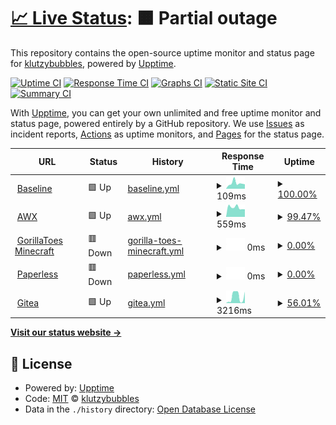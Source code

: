 # [📈 Live Status](https://status.klutzybubbles.me): <!--live status--> **🟧 Partial outage**

This repository contains the open-source uptime monitor and status page for [klutzybubbles](https://status.klutzybubbles.me), powered by [Upptime](https://github.com/upptime/upptime).

[![Uptime CI](https://github.com/klutzybubbles/klutzybubbles-status/workflows/Uptime%20CI/badge.svg)](https://github.com/klutzybubbles/klutzybubbles-status/actions?query=workflow%3A%22Uptime+CI%22)
[![Response Time CI](https://github.com/klutzybubbles/klutzybubbles-status/workflows/Response%20Time%20CI/badge.svg)](https://github.com/klutzybubbles/klutzybubbles-status/actions?query=workflow%3A%22Response+Time+CI%22)
[![Graphs CI](https://github.com/klutzybubbles/klutzybubbles-status/workflows/Graphs%20CI/badge.svg)](https://github.com/klutzybubbles/klutzybubbles-status/actions?query=workflow%3A%22Graphs+CI%22)
[![Static Site CI](https://github.com/klutzybubbles/klutzybubbles-status/workflows/Static%20Site%20CI/badge.svg)](https://github.com/klutzybubbles/klutzybubbles-status/actions?query=workflow%3A%22Static+Site+CI%22)
[![Summary CI](https://github.com/klutzybubbles/klutzybubbles-status/workflows/Summary%20CI/badge.svg)](https://github.com/klutzybubbles/klutzybubbles-status/actions?query=workflow%3A%22Summary+CI%22)

With [Upptime](https://upptime.js.org), you can get your own unlimited and free uptime monitor and status page, powered entirely by a GitHub repository. We use [Issues](https://github.com/klutzybubbles/klutzybubbles-status/issues) as incident reports, [Actions](https://github.com/klutzybubbles/klutzybubbles-status/actions) as uptime monitors, and [Pages](https://status.klutzybubbles.me) for the status page.

<!--start: status pages-->
<!-- This summary is generated by Upptime (https://github.com/upptime/upptime) -->
<!-- Do not edit this manually, your changes will be overwritten -->
<!-- prettier-ignore -->
| URL | Status | History | Response Time | Uptime |
| --- | ------ | ------- | ------------- | ------ |
| <img alt="" src="https://icons.duckduckgo.com/ip3/www.google.com.ico" height="13"> [Baseline](https://www.google.com) | 🟩 Up | [baseline.yml](https://github.com/KlutzyBubbles/klutzybubbles-status/commits/HEAD/history/baseline.yml) | <details><summary><img alt="Response time graph" src="./graphs/baseline/response-time-week.png" height="20"> 109ms</summary><br><a href="https://status.klutzybubbles.me/history/baseline"><img alt="Response time 101" src="https://img.shields.io/endpoint?url=https%3A%2F%2Fraw.githubusercontent.com%2FKlutzyBubbles%2Fklutzybubbles-status%2FHEAD%2Fapi%2Fbaseline%2Fresponse-time.json"></a><br><a href="https://status.klutzybubbles.me/history/baseline"><img alt="24-hour response time 79" src="https://img.shields.io/endpoint?url=https%3A%2F%2Fraw.githubusercontent.com%2FKlutzyBubbles%2Fklutzybubbles-status%2FHEAD%2Fapi%2Fbaseline%2Fresponse-time-day.json"></a><br><a href="https://status.klutzybubbles.me/history/baseline"><img alt="7-day response time 109" src="https://img.shields.io/endpoint?url=https%3A%2F%2Fraw.githubusercontent.com%2FKlutzyBubbles%2Fklutzybubbles-status%2FHEAD%2Fapi%2Fbaseline%2Fresponse-time-week.json"></a><br><a href="https://status.klutzybubbles.me/history/baseline"><img alt="30-day response time 123" src="https://img.shields.io/endpoint?url=https%3A%2F%2Fraw.githubusercontent.com%2FKlutzyBubbles%2Fklutzybubbles-status%2FHEAD%2Fapi%2Fbaseline%2Fresponse-time-month.json"></a><br><a href="https://status.klutzybubbles.me/history/baseline"><img alt="1-year response time 101" src="https://img.shields.io/endpoint?url=https%3A%2F%2Fraw.githubusercontent.com%2FKlutzyBubbles%2Fklutzybubbles-status%2FHEAD%2Fapi%2Fbaseline%2Fresponse-time-year.json"></a></details> | <details><summary><a href="https://status.klutzybubbles.me/history/baseline">100.00%</a></summary><a href="https://status.klutzybubbles.me/history/baseline"><img alt="All-time uptime 99.97%" src="https://img.shields.io/endpoint?url=https%3A%2F%2Fraw.githubusercontent.com%2FKlutzyBubbles%2Fklutzybubbles-status%2FHEAD%2Fapi%2Fbaseline%2Fuptime.json"></a><br><a href="https://status.klutzybubbles.me/history/baseline"><img alt="24-hour uptime 100.00%" src="https://img.shields.io/endpoint?url=https%3A%2F%2Fraw.githubusercontent.com%2FKlutzyBubbles%2Fklutzybubbles-status%2FHEAD%2Fapi%2Fbaseline%2Fuptime-day.json"></a><br><a href="https://status.klutzybubbles.me/history/baseline"><img alt="7-day uptime 100.00%" src="https://img.shields.io/endpoint?url=https%3A%2F%2Fraw.githubusercontent.com%2FKlutzyBubbles%2Fklutzybubbles-status%2FHEAD%2Fapi%2Fbaseline%2Fuptime-week.json"></a><br><a href="https://status.klutzybubbles.me/history/baseline"><img alt="30-day uptime 99.79%" src="https://img.shields.io/endpoint?url=https%3A%2F%2Fraw.githubusercontent.com%2FKlutzyBubbles%2Fklutzybubbles-status%2FHEAD%2Fapi%2Fbaseline%2Fuptime-month.json"></a><br><a href="https://status.klutzybubbles.me/history/baseline"><img alt="1-year uptime 99.97%" src="https://img.shields.io/endpoint?url=https%3A%2F%2Fraw.githubusercontent.com%2FKlutzyBubbles%2Fklutzybubbles-status%2FHEAD%2Fapi%2Fbaseline%2Fuptime-year.json"></a></details>
| <img alt="" src="https://icons.duckduckgo.com/ip3/awx.klutzybubbles.me.ico" height="13"> [AWX](http://awx.klutzybubbles.me) | 🟩 Up | [awx.yml](https://github.com/KlutzyBubbles/klutzybubbles-status/commits/HEAD/history/awx.yml) | <details><summary><img alt="Response time graph" src="./graphs/awx/response-time-week.png" height="20"> 559ms</summary><br><a href="https://status.klutzybubbles.me/history/awx"><img alt="Response time 1046" src="https://img.shields.io/endpoint?url=https%3A%2F%2Fraw.githubusercontent.com%2FKlutzyBubbles%2Fklutzybubbles-status%2FHEAD%2Fapi%2Fawx%2Fresponse-time.json"></a><br><a href="https://status.klutzybubbles.me/history/awx"><img alt="24-hour response time 552" src="https://img.shields.io/endpoint?url=https%3A%2F%2Fraw.githubusercontent.com%2FKlutzyBubbles%2Fklutzybubbles-status%2FHEAD%2Fapi%2Fawx%2Fresponse-time-day.json"></a><br><a href="https://status.klutzybubbles.me/history/awx"><img alt="7-day response time 559" src="https://img.shields.io/endpoint?url=https%3A%2F%2Fraw.githubusercontent.com%2FKlutzyBubbles%2Fklutzybubbles-status%2FHEAD%2Fapi%2Fawx%2Fresponse-time-week.json"></a><br><a href="https://status.klutzybubbles.me/history/awx"><img alt="30-day response time 597" src="https://img.shields.io/endpoint?url=https%3A%2F%2Fraw.githubusercontent.com%2FKlutzyBubbles%2Fklutzybubbles-status%2FHEAD%2Fapi%2Fawx%2Fresponse-time-month.json"></a><br><a href="https://status.klutzybubbles.me/history/awx"><img alt="1-year response time 1046" src="https://img.shields.io/endpoint?url=https%3A%2F%2Fraw.githubusercontent.com%2FKlutzyBubbles%2Fklutzybubbles-status%2FHEAD%2Fapi%2Fawx%2Fresponse-time-year.json"></a></details> | <details><summary><a href="https://status.klutzybubbles.me/history/awx">99.47%</a></summary><a href="https://status.klutzybubbles.me/history/awx"><img alt="All-time uptime 12.05%" src="https://img.shields.io/endpoint?url=https%3A%2F%2Fraw.githubusercontent.com%2FKlutzyBubbles%2Fklutzybubbles-status%2FHEAD%2Fapi%2Fawx%2Fuptime.json"></a><br><a href="https://status.klutzybubbles.me/history/awx"><img alt="24-hour uptime 96.31%" src="https://img.shields.io/endpoint?url=https%3A%2F%2Fraw.githubusercontent.com%2FKlutzyBubbles%2Fklutzybubbles-status%2FHEAD%2Fapi%2Fawx%2Fuptime-day.json"></a><br><a href="https://status.klutzybubbles.me/history/awx"><img alt="7-day uptime 99.47%" src="https://img.shields.io/endpoint?url=https%3A%2F%2Fraw.githubusercontent.com%2FKlutzyBubbles%2Fklutzybubbles-status%2FHEAD%2Fapi%2Fawx%2Fuptime-week.json"></a><br><a href="https://status.klutzybubbles.me/history/awx"><img alt="30-day uptime 46.53%" src="https://img.shields.io/endpoint?url=https%3A%2F%2Fraw.githubusercontent.com%2FKlutzyBubbles%2Fklutzybubbles-status%2FHEAD%2Fapi%2Fawx%2Fuptime-month.json"></a><br><a href="https://status.klutzybubbles.me/history/awx"><img alt="1-year uptime 12.05%" src="https://img.shields.io/endpoint?url=https%3A%2F%2Fraw.githubusercontent.com%2FKlutzyBubbles%2Fklutzybubbles-status%2FHEAD%2Fapi%2Fawx%2Fuptime-year.json"></a></details>
| <img alt="" src="https://icons.duckduckgo.com/ip3/mc.gorillatoes.net.ico" height="13"> [GorillaToes Minecraft](https://mc.gorillatoes.net) | 🟥 Down | [gorilla-toes-minecraft.yml](https://github.com/KlutzyBubbles/klutzybubbles-status/commits/HEAD/history/gorilla-toes-minecraft.yml) | <details><summary><img alt="Response time graph" src="./graphs/gorilla-toes-minecraft/response-time-week.png" height="20"> 0ms</summary><br><a href="https://status.klutzybubbles.me/history/gorilla-toes-minecraft"><img alt="Response time 0" src="https://img.shields.io/endpoint?url=https%3A%2F%2Fraw.githubusercontent.com%2FKlutzyBubbles%2Fklutzybubbles-status%2FHEAD%2Fapi%2Fgorilla-toes-minecraft%2Fresponse-time.json"></a><br><a href="https://status.klutzybubbles.me/history/gorilla-toes-minecraft"><img alt="24-hour response time 0" src="https://img.shields.io/endpoint?url=https%3A%2F%2Fraw.githubusercontent.com%2FKlutzyBubbles%2Fklutzybubbles-status%2FHEAD%2Fapi%2Fgorilla-toes-minecraft%2Fresponse-time-day.json"></a><br><a href="https://status.klutzybubbles.me/history/gorilla-toes-minecraft"><img alt="7-day response time 0" src="https://img.shields.io/endpoint?url=https%3A%2F%2Fraw.githubusercontent.com%2FKlutzyBubbles%2Fklutzybubbles-status%2FHEAD%2Fapi%2Fgorilla-toes-minecraft%2Fresponse-time-week.json"></a><br><a href="https://status.klutzybubbles.me/history/gorilla-toes-minecraft"><img alt="30-day response time 0" src="https://img.shields.io/endpoint?url=https%3A%2F%2Fraw.githubusercontent.com%2FKlutzyBubbles%2Fklutzybubbles-status%2FHEAD%2Fapi%2Fgorilla-toes-minecraft%2Fresponse-time-month.json"></a><br><a href="https://status.klutzybubbles.me/history/gorilla-toes-minecraft"><img alt="1-year response time 0" src="https://img.shields.io/endpoint?url=https%3A%2F%2Fraw.githubusercontent.com%2FKlutzyBubbles%2Fklutzybubbles-status%2FHEAD%2Fapi%2Fgorilla-toes-minecraft%2Fresponse-time-year.json"></a></details> | <details><summary><a href="https://status.klutzybubbles.me/history/gorilla-toes-minecraft">0.00%</a></summary><a href="https://status.klutzybubbles.me/history/gorilla-toes-minecraft"><img alt="All-time uptime 0.00%" src="https://img.shields.io/endpoint?url=https%3A%2F%2Fraw.githubusercontent.com%2FKlutzyBubbles%2Fklutzybubbles-status%2FHEAD%2Fapi%2Fgorilla-toes-minecraft%2Fuptime.json"></a><br><a href="https://status.klutzybubbles.me/history/gorilla-toes-minecraft"><img alt="24-hour uptime 0.00%" src="https://img.shields.io/endpoint?url=https%3A%2F%2Fraw.githubusercontent.com%2FKlutzyBubbles%2Fklutzybubbles-status%2FHEAD%2Fapi%2Fgorilla-toes-minecraft%2Fuptime-day.json"></a><br><a href="https://status.klutzybubbles.me/history/gorilla-toes-minecraft"><img alt="7-day uptime 0.00%" src="https://img.shields.io/endpoint?url=https%3A%2F%2Fraw.githubusercontent.com%2FKlutzyBubbles%2Fklutzybubbles-status%2FHEAD%2Fapi%2Fgorilla-toes-minecraft%2Fuptime-week.json"></a><br><a href="https://status.klutzybubbles.me/history/gorilla-toes-minecraft"><img alt="30-day uptime 0.00%" src="https://img.shields.io/endpoint?url=https%3A%2F%2Fraw.githubusercontent.com%2FKlutzyBubbles%2Fklutzybubbles-status%2FHEAD%2Fapi%2Fgorilla-toes-minecraft%2Fuptime-month.json"></a><br><a href="https://status.klutzybubbles.me/history/gorilla-toes-minecraft"><img alt="1-year uptime 0.00%" src="https://img.shields.io/endpoint?url=https%3A%2F%2Fraw.githubusercontent.com%2FKlutzyBubbles%2Fklutzybubbles-status%2FHEAD%2Fapi%2Fgorilla-toes-minecraft%2Fuptime-year.json"></a></details>
| <img alt="" src="https://icons.duckduckgo.com/ip3/paperless.klutzybubbles.me.ico" height="13"> [Paperless](https://paperless.klutzybubbles.me) | 🟥 Down | [paperless.yml](https://github.com/KlutzyBubbles/klutzybubbles-status/commits/HEAD/history/paperless.yml) | <details><summary><img alt="Response time graph" src="./graphs/paperless/response-time-week.png" height="20"> 0ms</summary><br><a href="https://status.klutzybubbles.me/history/paperless"><img alt="Response time 0" src="https://img.shields.io/endpoint?url=https%3A%2F%2Fraw.githubusercontent.com%2FKlutzyBubbles%2Fklutzybubbles-status%2FHEAD%2Fapi%2Fpaperless%2Fresponse-time.json"></a><br><a href="https://status.klutzybubbles.me/history/paperless"><img alt="24-hour response time 0" src="https://img.shields.io/endpoint?url=https%3A%2F%2Fraw.githubusercontent.com%2FKlutzyBubbles%2Fklutzybubbles-status%2FHEAD%2Fapi%2Fpaperless%2Fresponse-time-day.json"></a><br><a href="https://status.klutzybubbles.me/history/paperless"><img alt="7-day response time 0" src="https://img.shields.io/endpoint?url=https%3A%2F%2Fraw.githubusercontent.com%2FKlutzyBubbles%2Fklutzybubbles-status%2FHEAD%2Fapi%2Fpaperless%2Fresponse-time-week.json"></a><br><a href="https://status.klutzybubbles.me/history/paperless"><img alt="30-day response time 0" src="https://img.shields.io/endpoint?url=https%3A%2F%2Fraw.githubusercontent.com%2FKlutzyBubbles%2Fklutzybubbles-status%2FHEAD%2Fapi%2Fpaperless%2Fresponse-time-month.json"></a><br><a href="https://status.klutzybubbles.me/history/paperless"><img alt="1-year response time 0" src="https://img.shields.io/endpoint?url=https%3A%2F%2Fraw.githubusercontent.com%2FKlutzyBubbles%2Fklutzybubbles-status%2FHEAD%2Fapi%2Fpaperless%2Fresponse-time-year.json"></a></details> | <details><summary><a href="https://status.klutzybubbles.me/history/paperless">0.00%</a></summary><a href="https://status.klutzybubbles.me/history/paperless"><img alt="All-time uptime 0.00%" src="https://img.shields.io/endpoint?url=https%3A%2F%2Fraw.githubusercontent.com%2FKlutzyBubbles%2Fklutzybubbles-status%2FHEAD%2Fapi%2Fpaperless%2Fuptime.json"></a><br><a href="https://status.klutzybubbles.me/history/paperless"><img alt="24-hour uptime 0.00%" src="https://img.shields.io/endpoint?url=https%3A%2F%2Fraw.githubusercontent.com%2FKlutzyBubbles%2Fklutzybubbles-status%2FHEAD%2Fapi%2Fpaperless%2Fuptime-day.json"></a><br><a href="https://status.klutzybubbles.me/history/paperless"><img alt="7-day uptime 0.00%" src="https://img.shields.io/endpoint?url=https%3A%2F%2Fraw.githubusercontent.com%2FKlutzyBubbles%2Fklutzybubbles-status%2FHEAD%2Fapi%2Fpaperless%2Fuptime-week.json"></a><br><a href="https://status.klutzybubbles.me/history/paperless"><img alt="30-day uptime 0.00%" src="https://img.shields.io/endpoint?url=https%3A%2F%2Fraw.githubusercontent.com%2FKlutzyBubbles%2Fklutzybubbles-status%2FHEAD%2Fapi%2Fpaperless%2Fuptime-month.json"></a><br><a href="https://status.klutzybubbles.me/history/paperless"><img alt="1-year uptime 0.00%" src="https://img.shields.io/endpoint?url=https%3A%2F%2Fraw.githubusercontent.com%2FKlutzyBubbles%2Fklutzybubbles-status%2FHEAD%2Fapi%2Fpaperless%2Fuptime-year.json"></a></details>
| <img alt="" src="https://icons.duckduckgo.com/ip3/git.klutzybubbles.me.ico" height="13"> [Gitea](http://git.klutzybubbles.me) | 🟩 Up | [gitea.yml](https://github.com/KlutzyBubbles/klutzybubbles-status/commits/HEAD/history/gitea.yml) | <details><summary><img alt="Response time graph" src="./graphs/gitea/response-time-week.png" height="20"> 3216ms</summary><br><a href="https://status.klutzybubbles.me/history/gitea"><img alt="Response time 1799" src="https://img.shields.io/endpoint?url=https%3A%2F%2Fraw.githubusercontent.com%2FKlutzyBubbles%2Fklutzybubbles-status%2FHEAD%2Fapi%2Fgitea%2Fresponse-time.json"></a><br><a href="https://status.klutzybubbles.me/history/gitea"><img alt="24-hour response time 2863" src="https://img.shields.io/endpoint?url=https%3A%2F%2Fraw.githubusercontent.com%2FKlutzyBubbles%2Fklutzybubbles-status%2FHEAD%2Fapi%2Fgitea%2Fresponse-time-day.json"></a><br><a href="https://status.klutzybubbles.me/history/gitea"><img alt="7-day response time 3216" src="https://img.shields.io/endpoint?url=https%3A%2F%2Fraw.githubusercontent.com%2FKlutzyBubbles%2Fklutzybubbles-status%2FHEAD%2Fapi%2Fgitea%2Fresponse-time-week.json"></a><br><a href="https://status.klutzybubbles.me/history/gitea"><img alt="30-day response time 1909" src="https://img.shields.io/endpoint?url=https%3A%2F%2Fraw.githubusercontent.com%2FKlutzyBubbles%2Fklutzybubbles-status%2FHEAD%2Fapi%2Fgitea%2Fresponse-time-month.json"></a><br><a href="https://status.klutzybubbles.me/history/gitea"><img alt="1-year response time 1799" src="https://img.shields.io/endpoint?url=https%3A%2F%2Fraw.githubusercontent.com%2FKlutzyBubbles%2Fklutzybubbles-status%2FHEAD%2Fapi%2Fgitea%2Fresponse-time-year.json"></a></details> | <details><summary><a href="https://status.klutzybubbles.me/history/gitea">56.01%</a></summary><a href="https://status.klutzybubbles.me/history/gitea"><img alt="All-time uptime 6.79%" src="https://img.shields.io/endpoint?url=https%3A%2F%2Fraw.githubusercontent.com%2FKlutzyBubbles%2Fklutzybubbles-status%2FHEAD%2Fapi%2Fgitea%2Fuptime.json"></a><br><a href="https://status.klutzybubbles.me/history/gitea"><img alt="24-hour uptime 97.97%" src="https://img.shields.io/endpoint?url=https%3A%2F%2Fraw.githubusercontent.com%2FKlutzyBubbles%2Fklutzybubbles-status%2FHEAD%2Fapi%2Fgitea%2Fuptime-day.json"></a><br><a href="https://status.klutzybubbles.me/history/gitea"><img alt="7-day uptime 56.01%" src="https://img.shields.io/endpoint?url=https%3A%2F%2Fraw.githubusercontent.com%2FKlutzyBubbles%2Fklutzybubbles-status%2FHEAD%2Fapi%2Fgitea%2Fuptime-week.json"></a><br><a href="https://status.klutzybubbles.me/history/gitea"><img alt="30-day uptime 10.98%" src="https://img.shields.io/endpoint?url=https%3A%2F%2Fraw.githubusercontent.com%2FKlutzyBubbles%2Fklutzybubbles-status%2FHEAD%2Fapi%2Fgitea%2Fuptime-month.json"></a><br><a href="https://status.klutzybubbles.me/history/gitea"><img alt="1-year uptime 6.79%" src="https://img.shields.io/endpoint?url=https%3A%2F%2Fraw.githubusercontent.com%2FKlutzyBubbles%2Fklutzybubbles-status%2FHEAD%2Fapi%2Fgitea%2Fuptime-year.json"></a></details>

<!--end: status pages-->

[**Visit our status website →**](https://status.klutzybubbles.me)

## 📄 License

- Powered by: [Upptime](https://github.com/upptime/upptime)
- Code: [MIT](./LICENSE) © [klutzybubbles](https://status.klutzybubbles.me)
- Data in the `./history` directory: [Open Database License](https://opendatacommons.org/licenses/odbl/1-0/)
